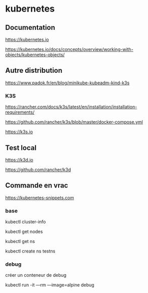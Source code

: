 # kubernetes

## Documentation

https://kubernetes.io

https://kubernetes.io/docs/concepts/overview/working-with-objects/kubernetes-objects/

## Autre distribution

https://www.padok.fr/en/blog/minikube-kubeadm-kind-k3s

### K3S

https://rancher.com/docs/k3s/latest/en/installation/installation-requirements/

https://github.com/rancher/k3s/blob/master/docker-compose.yml

https://k3s.io

## Test local

https://k3d.io

https://github.com/rancher/k3d

## Commande en vrac

https://kubernetes-snippets.com

### base

  kubectl cluster-info
  
  kubectl get nodes
  
  kubectl get ns
  
  kubectl create ns testns
  
### debug

créer un conteneur de debug

  kubectl run -it —rm —image=alpine debug
